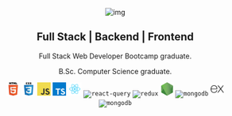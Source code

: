 <p align="center">
  <img height="200" src="https://i.pinimg.com/originals/d3/01/fd/d301fdc8f718cc4e956c6456eb2af1ee.gif" alt="img"/>
  <h2 align="center" > Full Stack | Backend | Frontend </h2>
  <p align="center">
  Full Stack Web Developer Bootcamp graduate.
  <p align="center">
  B.Sc. Computer Science graduate.
  </p>
  </p>
</p>
 

<p align="center">
<code><img height="27" src="https://raw.githubusercontent.com/github/explore/80688e429a7d4ef2fca1e82350fe8e3517d3494d/topics/html/html.png" alt="html"></code>
<code><img height="27" src="https://raw.githubusercontent.com/github/explore/80688e429a7d4ef2fca1e82350fe8e3517d3494d/topics/css/css.png" alt="css"></code>
<code><img height="27" src="https://raw.githubusercontent.com/github/explore/80688e429a7d4ef2fca1e82350fe8e3517d3494d/topics/javascript/javascript.png" alt="javascript"></code>
<code><img height="27" src="https://raw.githubusercontent.com/github/explore/80688e429a7d4ef2fca1e82350fe8e3517d3494d/topics/typescript/typescript.png" alt="typescript"></code>
<code><img height="27" src="https://raw.githubusercontent.com/github/explore/80688e429a7d4ef2fca1e82350fe8e3517d3494d/topics/react/react.png" alt="react"></code>
<code><img height="27" src="https://images.velog.io/images/woohm402/post/f50d9e7b-910a-4db8-963b-ba19fff6bc78/emblem-light-628080660fddb35787ff6c77e97ca43e.svg" alt="react-query"></code>
<code><img height="27" src="https://raw.githubusercontent.com/reduxjs/redux/master/logo/logo.png" alt="redux"></code>
<code><img height="27" src="https://raw.githubusercontent.com/github/explore/80688e429a7d4ef2fca1e82350fe8e3517d3494d/topics/nodejs/nodejs.png" alt="nodejs"></code>
<code><img height="27" src="https://github.com/mongodb-js/leaf/blob/master/dist/mongodb-leaf_128x128.png?raw=true" alt="mongodb"></code>
<code><img height="27" src="https://raw.githubusercontent.com/devicons/devicon/master/icons/express/express-original.svg" alt="expressjs"></code>
<code><img height="27" src="https://cdn.icon-icons.com/icons2/2389/PNG/512/socket_io_logo_icon_144874.png" alt="mongodb"></code>
</p>
